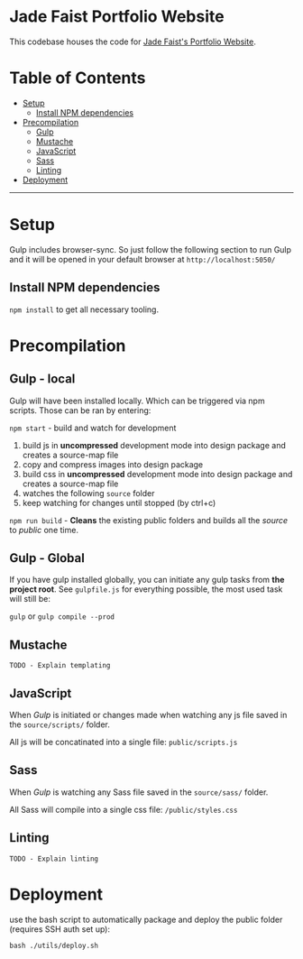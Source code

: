 # Jade Faist Portfolio Website

This codebase houses the code for [Jade Faist's Portfolio Website](https://www.jadefaist.com/).

# Table of Contents

* [Setup](#setup)
    * [Install NPM dependencies](#install-npm-dependencies)
* [Precompilation](#precompilation)
    * [Gulp](#gulp---local)
    * [Mustache](#mustache)
    * [JavaScript](#javascript)
    * [Sass](#sass)
    * [Linting](#linting)
* [Deployment](#deployment)


------


# Setup

Gulp includes browser-sync. So just follow the following section to run Gulp and it will be opened in your default browser at `http://localhost:5050/`

## Install NPM dependencies

`npm install` to get all necessary tooling.

# Precompilation

## Gulp - local

Gulp will have been installed locally. Which can be triggered via npm scripts. Those can be ran by entering:

`npm start` - build and watch for development

1. build js in **uncompressed** development mode into design package and creates a source-map file
2. copy and compress images into design package
3. build css in **uncompressed** development mode into design package and creates a source-map file
4. watches the following `source` folder
5. keep watching for changes until stopped (by ctrl+c)

`npm run build` - **Cleans** the existing public folders and builds all the *source* to *public* one time.

## Gulp - Global

If you have gulp installed globally, you can initiate any gulp tasks from **the project root**. See `gulpfile.js` for everything possible, the most used task will still be:

`gulp` or `gulp compile --prod`

## Mustache

`TODO - Explain templating`

## JavaScript

When *Gulp* is initiated or changes made when watching any js file saved in the `source/scripts/` folder.

All js will be concatinated into a single file: `public/scripts.js`

## Sass

When *Gulp* is watching any Sass file saved in the `source/sass/` folder.

All Sass will compile into a single css file: `/public/styles.css`

## Linting

`TODO - Explain linting`

# Deployment

use the bash script to automatically package and deploy the public folder (requires SSH auth set up):

`bash ./utils/deploy.sh`
